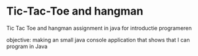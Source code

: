 # Tic-Tac-Toe and hangman 
Tic Tac Toe and hangman assignment in java for introductie programeren

objective: making an small java console application that shows that I can program in Java
